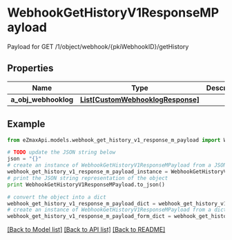 # WebhookGetHistoryV1ResponseMPayload

Payload for GET /1/object/webhook/{pkiWebhookID}/getHistory

## Properties
Name | Type | Description | Notes
------------ | ------------- | ------------- | -------------
**a_obj_webhooklog** | [**List[CustomWebhooklogResponse]**](CustomWebhooklogResponse.md) |  | 

## Example

```python
from eZmaxApi.models.webhook_get_history_v1_response_m_payload import WebhookGetHistoryV1ResponseMPayload

# TODO update the JSON string below
json = "{}"
# create an instance of WebhookGetHistoryV1ResponseMPayload from a JSON string
webhook_get_history_v1_response_m_payload_instance = WebhookGetHistoryV1ResponseMPayload.from_json(json)
# print the JSON string representation of the object
print WebhookGetHistoryV1ResponseMPayload.to_json()

# convert the object into a dict
webhook_get_history_v1_response_m_payload_dict = webhook_get_history_v1_response_m_payload_instance.to_dict()
# create an instance of WebhookGetHistoryV1ResponseMPayload from a dict
webhook_get_history_v1_response_m_payload_form_dict = webhook_get_history_v1_response_m_payload.from_dict(webhook_get_history_v1_response_m_payload_dict)
```
[[Back to Model list]](../README.md#documentation-for-models) [[Back to API list]](../README.md#documentation-for-api-endpoints) [[Back to README]](../README.md)


